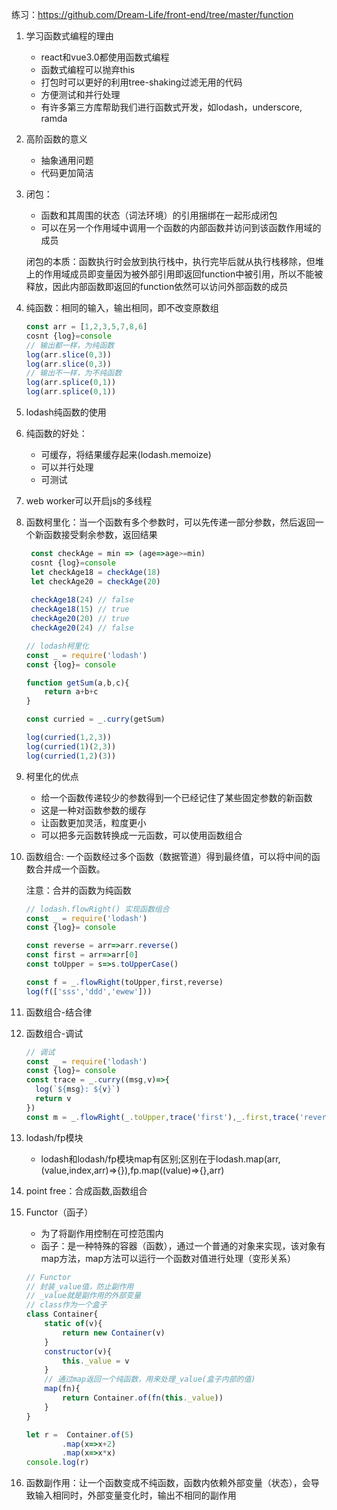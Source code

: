 练习：https://github.com/Dream-Life/front-end/tree/master/function

1. 学习函数式编程的理由
    - react和vue3.0都使用函数式编程
    - 函数式编程可以抛弃this
    - 打包时可以更好的利用tree-shaking过滤无用的代码
    - 方便测试和并行处理
    - 有许多第三方库帮助我们进行函数式开发，如lodash，underscore, ramda

2. 高阶函数的意义
    - 抽象通用问题
    - 代码更加简洁

3. 闭包：
    - 函数和其周围的状态（词法环境）的引用捆绑在一起形成闭包
    - 可以在另一个作用域中调用一个函数的内部函数并访问到该函数作用域的成员
  
     闭包的本质：函数执行时会放到执行栈中，执行完毕后就从执行栈移除，但堆上的作用域成员即变量因为被外部引用即返回function中被引用，所以不能被释放，因此内部函数即返回的function依然可以访问外部函数的成员

4. 纯函数：相同的输入，输出相同，即不改变原数组
    ```javascript
    const arr = [1,2,3,5,7,8,6]
    cosnt {log}=console
    // 输出都一样，为纯函数
    log(arr.slice(0,3))
    log(arr.slice(0,3))
    // 输出不一样，为不纯函数
    log(arr.splice(0,1))
    log(arr.splice(0,1))
    ```

5. lodash纯函数的使用
6. 纯函数的好处：
    - 可缓存，将结果缓存起来(lodash.memoize)
    - 可以并行处理
    - 可测试
7. web worker可以开启js的多线程
8. 函数柯里化：当一个函数有多个参数时，可以先传递一部分参数，然后返回一个新函数接受剩余参数，返回结果
   ```javascript
    const checkAge = min => (age=>age>=min)
    cosnt {log}=console
    let checkAge18 = checkAge(18)
    let checkAge20 = checkAge(20)
    
    checkAge18(24) // false
    checkAge18(15) // true
    checkAge20(20) // true
    checkAge20(24) // false
    ```
    ```javascript
    // lodash柯里化
    const _ = require('lodash')
    const {log}= console

    function getSum(a,b,c){
        return a+b+c
    }

    const curried = _.curry(getSum)

    log(curried(1,2,3))
    log(curried(1)(2,3))
    log(curried(1,2)(3))
    ```

9. 柯里化的优点
    - 给一个函数传递较少的参数得到一个已经记住了某些固定参数的新函数
    - 这是一种对函数参数的缓存
    - 让函数更加灵活，粒度更小
    - 可以把多元函数转换成一元函数，可以使用函数组合
10. 函数组合: 一个函数经过多个函数（数据管道）得到最终值，可以将中间的函数合并成一个函数。

    注意：合并的函数为纯函数
     ```javascript
     // lodash.flowRight() 实现函数组合
     const _ = require('lodash')
    const {log}= console

    const reverse = arr=>arr.reverse()
    const first = arr=>arr[0]
    const toUpper = s=>s.toUpperCase()

    const f = _.flowRight(toUpper,first,reverse)
    log(f(['sss','ddd','ewew']))
     ```
11. 函数组合-结合律
12. 函数组合-调试
      ```javascript
    // 调试
    const _ = require('lodash')
    const {log}= console
    const trace = _.curry((msg,v)=>{
        log(`${msg}: ${v}`)
        return v
    })
    const m = _.flowRight(_.toUpper,trace('first'),_.first,trace('reverse'),_.reverse)
    ```
13. lodash/fp模块
    - lodash和lodash/fp模块map有区别;区别在于lodash.map(arr,(value,index,arr)=>{}),fp.map((value)=>{},arr)

14. point free：合成函数,函数组合
15. Functor（函子）
    - 为了将副作用控制在可控范围内
    - 函子：是一种特殊的容器（函数），通过一个普通的对象来实现，该对象有map方法，map方法可以运行一个函数对值进行处理（变形关系）
    ```javascript
    // Functor
    // 封装_value值，防止副作用
    // _value就是副作用的外部变量
    // class作为一个盒子
    class Container{
        static of(v){
            return new Container(v)
        }
        constructor(v){
            this._value = v
        }
        // 通过map返回一个纯函数，用来处理_value(盒子内部的值)
        map(fn){
            return Container.of(fn(this._value))
        }
    }

    let r =  Container.of(5)
            .map(x=>x+2)
            .map(x=>x*x)
    console.log(r)   
    ```
16. 函数副作用：让一个函数变成不纯函数，函数内依赖外部变量（状态），会导致输入相同时，外部变量变化时，输出不相同的副作用